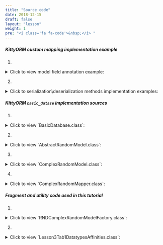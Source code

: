 ```yaml
---
title: "Source code"
date: 2018-12-15
draft: false
layout: "lesson"
weight: 1
pre: "<i class='fa fa-code'>&nbsp;</i> "
---
```

##### KittyORM custom mapping implementation example

1. 
<details> 
  <summary>Click to view model field annotation example: </summary>
{{< highlight java "linenos=inline, linenostart=1">}}
// Saving to text
@KITTY_COLUMN(
        columnOrder = 18,
        columnAffinity = TypeAffinities.TEXT
)
@KITTY_COLUMN_SERIALIZATION
public AnimalSounds stringSDF;

// Saving to blob
@KITTY_COLUMN(
        columnOrder = 20,
        columnAffinity = TypeAffinities.BLOB
)
@KITTY_COLUMN_SERIALIZATION
public Bitmap byteArraySDF;
{{< /highlight >}} 
</details>

2. 
<details> 
  <summary>Click to serialization\deserialization methods implementation examples: </summary>
{{< highlight java "linenos=inline, linenostart=1">}}
String stringSDFSerialize() {
    if(stringSDF == null) return null;
    return new GsonBuilder().create().toJson(stringSDF);
}

AnimalSounds stringSDFDeserialize(String cvData) {
    if(cvData == null) return null;
    if(cvData.length() == 0) return null;
    return new GsonBuilder().create().fromJson(cvData, AnimalSounds.class);
}

public byte[] byteArraySDFSerialize() {//byteArraySDFSerialize
    if(byteArraySDF == null) return null;
    ByteArrayOutputStream bmpStream = new ByteArrayOutputStream();
    byteArraySDF.compress(Bitmap.CompressFormat.PNG, 100, bmpStream);
    return bmpStream.toByteArray();
}

public Bitmap byteArraySDFDeserialize(byte[] cursorData) {
    if(cursorData == null) return null;
    if(cursorData.length == 0) return null;
    return BitmapFactory.decodeByteArray(cursorData, 0, cursorData.length);
}
{{< /highlight >}} 
</details>

##### KittyORM `basic_datase` implementation sources

1. 
<details> 
  <summary>Click to view `BasicDatabase.class`: </summary>
{{< highlight java "linenos=inline, linenostart=1">}}
@KITTY_DATABASE(
        databaseName = "basic_database",
        domainPackageNames = {"net.akaish.kittyormdemo.sqlite.basicdb"},
        logTag = LOG_TAG,
        isLoggingOn = true,
        isProductionOn = true,
        isPragmaOn = true
)
@KITTY_DATABASE_REGISTRY(
        domainPairs = {
                @KITTY_REGISTRY_PAIR(model = ComplexRandomModel.class, mapper = ComplexRandomMapper.class),
                @KITTY_REGISTRY_PAIR(model = IndexesAndConstraintsModel.class),
                @KITTY_REGISTRY_PAIR(model = RandomModel.class, mapper = RandomMapper.class)
        }
)
public class BasicDatabase extends KittyDatabase {

    public static final String LOG_TAG = "BASIC DB DEMO";

    /**
     * KittyORM main database class that represents bootstrap and holder for all related with database
     * components.
     * <br> See {@link KittyDatabase#KittyDatabase(Context, String)} for more info.
     *
     * @param ctx
     */
    public BasicDatabase(Context ctx) {
        super(ctx);
    }

}
{{< /highlight >}} 
</details>

2. 
<details> 
  <summary>Click to view `AbstractRandomModel.class`: </summary>
{{< highlight java "linenos=inline, linenostart=1">}}
public abstract class AbstractRandomModel extends KittyModel {

    public static final String RND_INTEGER_CNAME = "rnd_int_custom_column_name";
    public static final String RND_ANIMAL_CNAME = "rndanimal";

    @KITTY_COLUMN(
            isIPK = true,
            columnOrder = 0
    )
    public Long id;

    @KITTY_COLUMN(
            columnOrder = 1
    )
    public int randomInt;

    @KITTY_COLUMN(
            columnOrder = 2,
            columnName = RND_INTEGER_CNAME
    )
    public Integer randomInteger;

    @KITTY_COLUMN(
            columnOrder = 3,
            columnName = RND_ANIMAL_CNAME
    )
    public Animals randomAnimal;

    @KITTY_COLUMN(
            columnOrder = 4,
            columnAffinity = TypeAffinities.TEXT
    )
    public String randomAnimalName;
}
{{< /highlight >}} 
</details>

3. 
<details> 
  <summary>Click to view `ComplexRandomModel.class`: </summary>
{{< highlight java "linenos=inline, linenostart=1">}}
@KITTY_TABLE
@KITTY_EXTENDED_CRUD(extendedCrudController = ComplexRandomMapper.class)
public class ComplexRandomModel extends AbstractRandomModel {

    public ComplexRandomModel() {
        super();
    }


    // Primitives
    // (boolean, int, byte, double, long, short, float)
    @KITTY_COLUMN(columnOrder = 5)
    public boolean boolF;


    @KITTY_COLUMN(columnOrder = 6)
    public byte byteF;

    @KITTY_COLUMN(columnOrder = 7)
    public double doubleF;

    @KITTY_COLUMN(columnOrder = 8)
    public long longF;

    @KITTY_COLUMN(columnOrder = 9)
    public short shortF;

    @KITTY_COLUMN(columnOrder = 10)
    public float floatF;

    // Byte array
    @KITTY_COLUMN(columnOrder = 11)
    public byte[] byteArray;

    // String (TEXT) (String, BigDecimal, BigInteger, Enum)
    @KITTY_COLUMN(columnOrder = 12)
    public String stringF;

    @KITTY_COLUMN(columnOrder = 13)
    public BigDecimal bigDecimalF;

    @KITTY_COLUMN(columnOrder = 14)
    public BigInteger bigIntegerF;

    @KITTY_COLUMN(columnOrder = 15)
    public Uri uriF;

    @KITTY_COLUMN(columnOrder = 16)
    public File fileF;

    @KITTY_COLUMN(columnOrder = 17)
    public Currency currencyF;

    // SD
    @KITTY_COLUMN(
            columnOrder = 18,
            columnAffinity = TypeAffinities.TEXT
    )
    @KITTY_COLUMN_SERIALIZATION
    public AnimalSounds stringSDF;

    @KITTY_COLUMN(columnOrder = 19)
    public SomeColours bitmapColour;

    @KITTY_COLUMN(
            columnOrder = 20,
            columnAffinity = TypeAffinities.BLOB
    )
    @KITTY_COLUMN_SERIALIZATION
    public Bitmap byteArraySDF;

    String stringSDFSerialize() {
        if(stringSDF == null) return null;
        return new GsonBuilder().create().toJson(stringSDF);
    }

    AnimalSounds stringSDFDeserialize(String cvData) {
        if(cvData == null) return null;
        if(cvData.length() == 0) return null;
        return new GsonBuilder().create().fromJson(cvData, AnimalSounds.class);
    }

    public byte[] byteArraySDFSerialize() {//byteArraySDFSerialize
        if(byteArraySDF == null) return null;
        ByteArrayOutputStream bmpStream = new ByteArrayOutputStream();
        byteArraySDF.compress(Bitmap.CompressFormat.PNG, 100, bmpStream);
        return bmpStream.toByteArray();
    }

    public Bitmap byteArraySDFDeserialize(byte[] cursorData) {
        if(cursorData == null) return null;
        if(cursorData.length == 0) return null;
        return BitmapFactory.decodeByteArray(cursorData, 0, cursorData.length);
    }

    // Primitive wrappers Boolean, Integer, Byte, Double, Short or Float
    @KITTY_COLUMN(columnOrder = 21)
    public Boolean boolFF;


    @KITTY_COLUMN(columnOrder = 22)
    public Byte byteFF;

    @KITTY_COLUMN(columnOrder = 23)
    public Double doubleFF;

    @KITTY_COLUMN(columnOrder = 24)
    public Short shortFF;

    @KITTY_COLUMN(columnOrder = 25)
    public Float floatFF;


    // Long represented types Long, Date, Calendar, Timestamp
    @KITTY_COLUMN(columnOrder = 26)
    public Long longFF;

    @KITTY_COLUMN(columnOrder = 27)
    public Date dateF;

    @KITTY_COLUMN(columnOrder = 28)
    public Calendar calendarF;

    @KITTY_COLUMN(columnOrder = 29)
    public Timestamp timestampF;

    @Override
    public String toString() {
        StringBuffer out = new StringBuffer(256);
        out.append("Long id : "+id+"\r\n");
        out.append("int randomInt : "+randomInt+"\r\n");
        out.append("String stringF : "+stringF+"\r\n");
        out.append("BigInteger bigIntegerF : "+bigIntegerF+"\r\n");
        out.append("SomeColours bitmapColour : "+bitmapColour+"\r\n");
        out.append("Short shortFF : "+shortFF+"\r\n");
        out.append("Timestamp timestampF (HReadable) : "+timestampF+"\r\n");
        out.append("AnimalSounds stringSDF (HReadable) : "+stringSDFSerialize()+"\r\n");
        out.append("Uri uriF : " + uriF+"\r\n");
        out.append("Currency currencyF : " + currencyF.getSymbol()+"\r\n");
        out.append("... \r\n");
        return out.toString();
    }

    public String toShortString() {
        StringBuffer out = new StringBuffer(256);
        out.append("[ Long id : "+id+"; ");
        out.append("int randomInt : "+randomInt+"; ");
        out.append("String stringF : "+stringF+"; ");
        out.append("BigInteger bigIntegerF : "+bigIntegerF+"; ");
        out.append("SomeColours bitmapColour : "+bitmapColour+"; ");
        out.append("Short shortFF : "+shortFF+"; ");
        out.append("Timestamp timestampF (HReadable) : "+timestampF+"; ... ]");
        return out.toString();
    }

    @Deprecated
    public String toHTMLString() {
        StringBuffer out = new StringBuffer(2048);
        out.append("<br>Long id : "+id.toString()+"\r\n");
        out.append("<br><b>PRIMITIVES</b>"+"\r\n");
        out.append("<br>boolean boolF : "+Boolean.toString(boolF)+"\r\n");
        out.append("<br>int randomInt : "+Integer.toString(randomInt)+"\r\n");
        out.append("<br>byte byteF : "+Byte.toString(byteF)+"\r\n");
        out.append("<br>double doubleF : "+Double.toString(doubleF)+"\r\n");
        out.append("<br>long longF : "+Long.toString(longF)+"\r\n");
        out.append("<br>short shortF : "+Short.toString(shortF)+"\r\n");
        out.append("<br>float floatF : "+Float.toString(floatF)+"\r\n");
        out.append("<br>byte[] byteArray : "+byteArrayToString(byteArray)+"\r\n");
        out.append("<br><b>STRING AFFINITIES</b>"+"\r\n");
        out.append("<br>String randomAnimalName : "+randomAnimalName+"\r\n");
        out.append("<br>String stringF : "+stringF+"\r\n");
        out.append("<br>BigDecimal bigDecimalF : "+bigDecimalF.toEngineeringString()+"\r\n");
        out.append("<br>BigInteger bigIntegerF : "+bigIntegerF.toString()+"\r\n");
        out.append("<br>Animals randomAnimal : "+randomAnimal.toString()+"\r\n");
        out.append("<br><b>SERIALIZATION AND DESERIALIZATION</b>"+"\r\n");
        out.append("<br>AnimalSounds stringSDF : "+stringSDFSerialize()+"\r\n");
        out.append("<br>SomeColours bitmapColour : "+bitmapColour.toString()+"\r\n");
        out.append("<br><b>PRIMITIVE WRAPPERS</b>"+"\r\n");
        out.append("<br>Boolean boolFF : "+boolFF.toString()+"\r\n");
        out.append("<br>Integer randomInteger : "+randomInteger.toString()+"\r\n");
        out.append("<br>Byte byteFF : "+byteFF.toString()+"\r\n");
        out.append("<br>Double doubleFF : "+doubleFF.toString()+"\r\n");
        out.append("<br>Short shortFF : "+shortFF.toString()+"\r\n");
        out.append("<br>Float floatFF :"+floatFF.toString()+"\r\n");
        out.append("<br><b>LONG REPRESENTED TYPES</b>"+"\r\n");
        out.append("<br>Long longFF : "+longFF.toString()+"\r\n");
        out.append("<br>Date dateF : "+Long.toString(dateF.getTime())+"\r\n");
        out.append("<br>Calendar calendarF : "+Long.toString(calendarF.getTimeInMillis())+"\r\n");
        out.append("<br>Timestamp timestampF : "+Long.toString(timestampF.getTime())+"\r\n");
        out.append("<br>Date dateF (HReadable) : "+dateF.toString()+"\r\n");
        out.append("<br>Calendar calendarF (HReadable) : "+calendarF.getTime().toString()+"\r\n");
        out.append("<br>Timestamp timestampF (HReadable) : "+timestampF.toString()+"\r\n");
        return out.toString();
    }

    public String byteArrayToString(byte[] toString) {
        String[] strings = new String[toString.length];
        for(int i = 0; i < toString.length; i++) {
            strings[i] = Byte.toString(toString[i]);
        }
        return KittyUtils.implodeWithCommaInBKT(strings);
    }
}
{{< /highlight >}} 
</details>

4. 
<details> 
  <summary>Click to view `ComplexRandomMapper.class`: </summary>
{{< highlight java "linenos=inline, linenostart=1">}}
public class ComplexRandomMapper extends KittyMapper {

    public <M extends KittyModel> ComplexRandomMapper(KittyTableConfiguration tableConfiguration, M blankModelInstance, String databasePassword) {
        super(tableConfiguration, blankModelInstance, databasePassword);
    }

}
{{< /highlight >}} 
</details>

##### Fragment and utility code used in this tutorial

1. 
<details> 
  <summary>Click to view `RNDComplexRandomModelFactory.class`: </summary>
{{< highlight java "linenos=inline, linenostart=1">}}
public class RNDComplexRandomModelFactory {

    private final Random randomizer;

    private final SparseArray<String> randomAnimalSays = new SparseArray<>();
    private final SparseArray<String> randomAnimalLocalizedName = new SparseArray<>();

    private final Context context;

    private final static String[] ISO4217_EXAMPLE_CODES = {"USD", "GBP", "EUR", "CNY", "JPY", "MYR", "AUD", "HKD", "PHP"}; // "KOR" currency code not present at 4.4
    private final static String[] URI_EXAMPLES = {"http://example.com", "file:///usr/somefile", "http://example.org"};
    private final static String[] FILE_EXAPLES = {"/file/one", "/file/two/some.txt", "/file/three/sys.iso"};

    public RNDComplexRandomModelFactory(Context context) {
        super();
        this.context = context;

        this.randomizer = new Random();

        // Lol, getContext().getString() method is fucking slow, calling for each new random model this method twice causes 55% of all execution time of generating new random model (!)
        // Right now getting those string causes only 14% of execution time
        randomAnimalSays.append(Animals.getLocalizedAnimalSaysResource(Animals.BEAR), context.getString(Animals.getLocalizedAnimalSaysResource(Animals.BEAR)));
        randomAnimalSays.append(Animals.getLocalizedAnimalSaysResource(Animals.CAT), context.getString(Animals.getLocalizedAnimalSaysResource(Animals.CAT)));
        randomAnimalSays.append(Animals.getLocalizedAnimalSaysResource(Animals.DOG), context.getString(Animals.getLocalizedAnimalSaysResource(Animals.DOG)));
        randomAnimalSays.append(Animals.getLocalizedAnimalSaysResource(Animals.GOAT), context.getString(Animals.getLocalizedAnimalSaysResource(Animals.GOAT)));
        randomAnimalSays.append(Animals.getLocalizedAnimalSaysResource(Animals.LION), context.getString(Animals.getLocalizedAnimalSaysResource(Animals.LION)));
        randomAnimalSays.append(Animals.getLocalizedAnimalSaysResource(Animals.SHEEP), context.getString(Animals.getLocalizedAnimalSaysResource(Animals.SHEEP)));
        randomAnimalSays.append(Animals.getLocalizedAnimalSaysResource(Animals.TIGER), context.getString(Animals.getLocalizedAnimalSaysResource(Animals.TIGER)));
        randomAnimalSays.append(Animals.getLocalizedAnimalSaysResource(Animals.WOLF), context.getString(Animals.getLocalizedAnimalSaysResource(Animals.WOLF)));


        randomAnimalLocalizedName.append(Animals.getLocalizedAnimalNameResource(Animals.BEAR), context.getString(Animals.getLocalizedAnimalNameResource(Animals.BEAR)));
        randomAnimalLocalizedName.append(Animals.getLocalizedAnimalNameResource(Animals.CAT), context.getString(Animals.getLocalizedAnimalNameResource(Animals.CAT)));
        randomAnimalLocalizedName.append(Animals.getLocalizedAnimalNameResource(Animals.DOG), context.getString(Animals.getLocalizedAnimalNameResource(Animals.DOG)));
        randomAnimalLocalizedName.append(Animals.getLocalizedAnimalNameResource(Animals.GOAT), context.getString(Animals.getLocalizedAnimalNameResource(Animals.GOAT)));
        randomAnimalLocalizedName.append(Animals.getLocalizedAnimalNameResource(Animals.LION), context.getString(Animals.getLocalizedAnimalNameResource(Animals.LION)));
        randomAnimalLocalizedName.append(Animals.getLocalizedAnimalNameResource(Animals.SHEEP), context.getString(Animals.getLocalizedAnimalNameResource(Animals.SHEEP)));
        randomAnimalLocalizedName.append(Animals.getLocalizedAnimalNameResource(Animals.TIGER), context.getString(Animals.getLocalizedAnimalNameResource(Animals.TIGER)));
        randomAnimalLocalizedName.append(Animals.getLocalizedAnimalNameResource(Animals.WOLF), context.getString(Animals.getLocalizedAnimalNameResource(Animals.WOLF)));
    }

    public ComplexRandomModel newComplexRandomModel() {
        ComplexRandomModel model = new ComplexRandomModel();

        model.boolF = randomizer.nextBoolean();
        model.randomInt = randomizer.nextInt();
        model.byteF = (byte) randomizer.nextInt(128);
        model.doubleF = randomizer.nextDouble();
        model.longF = randomizer.nextLong();
        model.shortF = (short) randomizer.nextInt(1000);
        model.floatF = randomizer.nextFloat();
        model.byteArray = new byte[8];
        randomizer.nextBytes(model.byteArray);

        StringBuffer rndStrBuffer = new StringBuffer(8);
        for(int i = 0; i < model.byteArray.length; i++) {
            rndStrBuffer.append((char) model.byteArray[i]);
        }
        model.stringF = rndStrBuffer.toString();
        model.bigDecimalF = new BigDecimal(randomizer.nextDouble());
        model.bigIntegerF = BigInteger.valueOf(randomizer.nextLong());
        model.randomAnimal = Animals.rndAnimal(randomizer);
        model.uriF = Uri.parse(URI_EXAMPLES[randomizer.nextInt(URI_EXAMPLES.length)]);
        model.fileF = new File(FILE_EXAPLES[randomizer.nextInt(FILE_EXAPLES.length)]);
        model.currencyF = Currency.getInstance(ISO4217_EXAMPLE_CODES[randomizer.nextInt(ISO4217_EXAMPLE_CODES.length)]);

        AnimalSounds animalSounds = new AnimalSounds();
        animalSounds.animalName = randomAnimalLocalizedName.get(Animals.getLocalizedAnimalNameResource(model.randomAnimal));
        animalSounds.animalSounds = randomAnimalSays.get(Animals.getLocalizedAnimalSaysResource(model.randomAnimal));
        model.stringSDF = animalSounds;

        model.bitmapColour = SomeColours.rndColour(randomizer);
        model.byteArraySDF = SomeColours.getSomeColourBitmpap(
                SomeColours.getSomeColoursBitmapResource(model.bitmapColour), context
        );

        model.boolFF = Boolean.valueOf(randomizer.nextBoolean());
        model.randomInteger = Integer.valueOf(randomizer.nextInt());
        model.randomAnimalName = context.getString(Animals.getLocalizedAnimalNameResource(model.randomAnimal));
        model.byteFF = Byte.valueOf((byte) randomizer.nextInt(128));
        model.doubleFF = Double.valueOf(randomizer.nextDouble());
        model.shortFF = new Short((short) randomizer.nextInt(10000));
        model.floatFF = Float.valueOf(randomizer.nextFloat());

        model.longFF = currentTimeMillis();
        model.dateF = new Date(model.longFF);
        model.calendarF = Calendar.getInstance();
        model.calendarF.setTimeInMillis(model.longFF);
        model.timestampF = new Timestamp(model.longFF);

        return model;
    }
}
{{< /highlight >}} 
</details>

2. 
<details> 
  <summary>Click to view `Lesson3Tab1DatatypesAffinities.class`: </summary>
{{< highlight java "linenos=inline, linenostart=1">}}
public class Lesson3Tab1DatatypesAffinities extends Lesson3BaseFragment {

    private BasicDatabase database;

    public Lesson3Tab1DatatypesAffinities() {}

    private Button insertRandomButton;
    private Button clearTableButton;
    private ListView eventsListView;

    @Override
    public View onCreateView(LayoutInflater inflater, ViewGroup container, Bundle savedInstanceState) {
        View rootView = inflater.inflate(R.layout.lesson3_tab1_datatype_affinities, container, false);

        insertRandomButton = rootView.findViewById(R.id.l3_t1_go_button);
        clearTableButton = rootView.findViewById(R.id.l3_t1_clear_button);

        eventsListView = rootView.findViewById(R.id.l3_t1_actions);

        insertRandomButton.setOnClickListener(new View.OnClickListener() {
            @Override
            public void onClick(View v) {
                insert25RND();
            }
        });

        clearTableButton.setOnClickListener(new View.OnClickListener() {
            @Override
            public void onClick(View v) {
                clearTable();
            }
        });

        setUpExpandedList(
                rootView,
                R.id._l3_t1_expanded_panel_list,
                R.id._l3_t1_expanded_panel_text,
                R.string._l3_t1_expanded_text_pattern
        );

        reloadTableExpandedList();
        return rootView;
    }

    private BasicDatabase getDatabase() {
        if(database != null) return database;
        database = new BasicDatabase(getContext());
        return database;
    }

    ComplexRandomModelDTAAdapter complexExpandedAdapter;

    @Override
    protected void setUpExpandedList(View rootView, int eventsId, int eventsTitleId, int eventTitleStringPattern) {
        events = (ListView) rootView.findViewById(eventsId);
        expandedTitle = (TextView) rootView.findViewById(eventsTitleId);
        expandeddTitlePattern = getString(eventTitleStringPattern);

        expandedTitle.setText(format(expandeddTitlePattern, 0));

        if(expandedAdapter == null) {
            complexExpandedAdapter = new ComplexRandomModelDTAAdapter(getContext(), new LinkedList<ComplexRandomModel>());
        }

        events.setAdapter(complexExpandedAdapter);
        events.setOnTouchListener(new View.OnTouchListener() {

            // Setting on Touch Listener for handling the touch inside ScrollView
            @Override
            public boolean onTouch(View v, MotionEvent event) {
                // Disallow the touch request for parent scroll on touch of child view
                v.getParent().requestDisallowInterceptTouchEvent(true);
                return false;
            }
        });
    }

    @Override
    public void onVisible() {
        reloadTableExpandedList();
    }

    private void insert25RND() {
        new InsertRandomAsync().execute(0l);
    }

    private void clearTable() {
        new WipeAsync().execute(0l);
    }

    private void reloadTableExpandedList() {
        new ReloadTableAsync().execute(0l);
    }

    @Override
    protected int snackbarMessageResource() {
        return R.string._l3_t1_snackbar_message;
    }


    // Asyncs

    class ReloadTableAsync extends AsyncTask<Long, Long, List<ComplexRandomModel>> {

        @Override
        protected List<ComplexRandomModel> doInBackground(Long... params) {
            ComplexRandomMapper mapper = (ComplexRandomMapper) Lesson3Tab1DatatypesAffinities.this.getDatabase().getMapper(ComplexRandomModel.class);
            List<ComplexRandomModel> out = mapper.findAll();
            mapper.close();
            return out;
        }

        @Override
        protected void onPostExecute(List<ComplexRandomModel> result) {
            if(result != null) {
                events.setAdapter(new ComplexRandomModelDTAAdapter(getContext(), (ArrayList<ComplexRandomModel>) result));
                expandedTitle.setText(format(expandeddTitlePattern, result.size()));
            } else {
                events.setAdapter(new ComplexRandomModelDTAAdapter(getContext(), new LinkedList<ComplexRandomModel>()));
                expandedTitle.setText(format(expandeddTitlePattern, 0));
            }
        }
    }

    private static final String ERR_STRING_WIPE = "Lesson3tab1WipeDataError, see exception details!";

    class WipeAsync extends AsyncTask<Long, Long, WipeAsyncResult> {

        ProgressDialog dialog;

        @Override
        protected void onPreExecute() {
            dialog = ProgressDialog.show(
                    Lesson3Tab1DatatypesAffinities.this.getLessonActivity(),
                    Lesson3Tab1DatatypesAffinities.this.getString(R.string._l3_t1_running_requested_operation_pg_title),
                    Lesson3Tab1DatatypesAffinities.this.getString(R.string._l3_t1_running_requested_operation_pg_body)
            );
            dialog.setCancelable(false);
        }

        @Override
        protected WipeAsyncResult doInBackground(Long... params) {
            try {
                final ComplexRandomMapper mapper = (ComplexRandomMapper) Lesson3Tab1DatatypesAffinities.this.getDatabase().getMapper(ComplexRandomModel.class);
                long recordsCount = mapper.countAll();
                long affected = mapper.deleteAll();
                mapper.close();
                return new WipeAsyncResult(affected, recordsCount);
            } catch (Exception e) {
                Log.e(BasicDatabase.LOG_TAG, ERR_STRING_WIPE, e);
                if(e instanceof KittyRuntimeException) {
                    if(((KittyRuntimeException) e).getNestedException() != null) {
                        Log.e(BasicDatabase.LOG_TAG, ERR_STRING_WIPE, ((KittyRuntimeException) e).getNestedException());
                    }
                }
                return new WipeAsyncResult(-1l, -1l);
            }
        }

        @Override
        protected void onPostExecute(WipeAsyncResult result) {
            dialog.cancel();

            if (eventsListView != null) {
                eventsListView.setAdapter(new BasicArrayAdapter(getContext(), new LinkedList<String>()));
                eventsListView.setOnTouchListener(new View.OnTouchListener() {

                    // Setting on Touch Listener for handling the touch inside ScrollView
                    @Override
                    public boolean onTouch(View v, MotionEvent event) {
                        // Disallow the touch request for parent scroll on touch of child view
                        v.getParent().requestDisallowInterceptTouchEvent(true);
                        return false;
                    }
                });
                if (result.recordsCount > -1 && result.affectedRows > -1) {
                    ((BasicArrayAdapter) eventsListView.getAdapter()).addItemLast(format(getString(R.string._l3_t1_count_to_events), result.recordsCount));
                    ((BasicArrayAdapter) eventsListView.getAdapter()).addItemLast(format(getString(R.string._l3_t1_deleted_to_events), result.affectedRows));
                } else {
                    ((BasicArrayAdapter) eventsListView.getAdapter()).addItemLast(getString(R.string._l3_t1_error_event));
                }
                ((BasicArrayAdapter) eventsListView.getAdapter()).notifyDataSetChanged();
                reloadTableExpandedList();
            }
        }
    }

    class WipeAsyncResult {
        Long affectedRows;
        Long recordsCount;

        public WipeAsyncResult(Long affectedRows, Long recordsCount) {
            this.affectedRows = affectedRows;
            this.recordsCount = recordsCount;
        }
    }

    static final int INSERT_AMOUNT = 25;

    static final String ERR_INSERT_RND = "Lesson3tab1InsertRNDDataError, see exception details!";

    class InsertRandomAsync extends AsyncTask<Long, Long, InsertRandomResults> {
        ProgressDialog dialog;

        @Override
        protected void onPreExecute() {
            dialog = ProgressDialog.show(
                    Lesson3Tab1DatatypesAffinities.this.getLessonActivity(),
                    Lesson3Tab1DatatypesAffinities.this.getString(R.string._l3_t1_running_requested_operation_pg_title),
                    Lesson3Tab1DatatypesAffinities.this.getString(R.string._l3_t1_running_requested_operation_pg_body)
            );
            dialog.setCancelable(false);
        }

        @Override
        protected InsertRandomResults doInBackground(Long... strings) {
            try {
                ComplexRandomMapper mapper = (ComplexRandomMapper) Lesson3Tab1DatatypesAffinities.this.getDatabase().getMapper(ComplexRandomModel.class);
                long recordsCount = mapper.countAll();
                long affected = mapper.deleteAll();
                LinkedList<ComplexRandomModel> modelsToInsert = new LinkedList<>();
                RNDComplexRandomModelFactory factory = new RNDComplexRandomModelFactory(getContext());
                for(int i = 0; i < INSERT_AMOUNT; i++) {
                    ComplexRandomModel m = factory.newComplexRandomModel();
                    modelsToInsert.addLast(m);
                }
                mapper.insertInTransaction(modelsToInsert);
                List<ComplexRandomModel> models = mapper.findAll();
                long recordsCountAfter = mapper.countAll();
                mapper.close();
                return new InsertRandomResults(models, affected, recordsCount, recordsCountAfter, true);
            } catch (Exception e) {
                Log.e(BasicDatabase.LOG_TAG, ERR_INSERT_RND, e);
                if(e instanceof KittyRuntimeException) {
                    if(((KittyRuntimeException) e).getNestedException() != null) {
                        Log.e(BasicDatabase.LOG_TAG, ERR_INSERT_RND, ((KittyRuntimeException) e).getNestedException());
                    }
                }
                return new InsertRandomResults(null, -1l, -1l, -1l, false);
            }
        }

        @Override
        protected void onPostExecute(InsertRandomResults result) {
            dialog.cancel();

            if (eventsListView != null) {
                eventsListView.setAdapter(new BasicArrayAdapter(getContext(), new LinkedList<String>()));
                eventsListView.setOnTouchListener(new View.OnTouchListener() {

                    // Setting on Touch Listener for handling the touch inside ScrollView
                    @Override
                    public boolean onTouch(View v, MotionEvent event) {
                        // Disallow the touch request for parent scroll on touch of child view
                        v.getParent().requestDisallowInterceptTouchEvent(true);
                        return false;
                    }
                });
                if (result.operationSuccess) {
                    ((BasicArrayAdapter) eventsListView.getAdapter()).addItemLast(format(getString(R.string._l3_t1_count_to_events), result.modelsCountBefore));
                    ((BasicArrayAdapter) eventsListView.getAdapter()).addItemLast(format(getString(R.string._l3_t1_deleted_to_events), result.deletedModelsAffectedRows));
                    for(ComplexRandomModel m : result.modelInsertions) {
                        ((BasicArrayAdapter) eventsListView.getAdapter()).addItemLast(format(getString(R.string._l3_t1_inserted_to_events), m.toShortString()));
                    }
                    ((BasicArrayAdapter) eventsListView.getAdapter()).addItemLast(format(getString(R.string._l3_t1_count_to_events), result.modelsCountAfter));
                } else {
                    ((BasicArrayAdapter) eventsListView.getAdapter()).addItemLast(getString(R.string._l3_t1_error_event));
                }
                ((BasicArrayAdapter) eventsListView.getAdapter()).notifyDataSetChanged();
            }
            reloadTableExpandedList();
        }


    }

    class InsertRandomResults {
        List<ComplexRandomModel> modelInsertions;
        long deletedModelsAffectedRows;
        long modelsCountBefore;
        long modelsCountAfter;
        boolean operationSuccess;

        public InsertRandomResults(List<ComplexRandomModel> modelInsertions, long deletedModelsAffectedRows, long modelsCountBefore, long modelsCountAfter, boolean opSuccess) {
            this.modelInsertions = modelInsertions;
            this.deletedModelsAffectedRows = deletedModelsAffectedRows;
            this.modelsCountBefore = modelsCountBefore;
            this.modelsCountAfter = modelsCountAfter;
            this.operationSuccess = opSuccess;
        }
    }

    // Fab menu section

    @Override
    public View.OnClickListener helpFabMenuAction() {
        return new View.OnClickListener() {
            @Override
            public void onClick(View v) {
                ((KittyTutorialActivity)getActivity()).showWebViewDialog(LessonsUriConstants.L3_T1_TUTORIAL);
            }
        };
    }

    @Override
    public View.OnClickListener sourceFabMenuAction() {
        return new View.OnClickListener() {
            @Override
            public void onClick(View v) {
                ((KittyTutorialActivity)getActivity()).showWebViewDialog(LessonsUriConstants.L3_T1_SOURCE);
            }
        };
    }

    @Override
    public View.OnClickListener schemaFabMenuAction() {
        return new View.OnClickListener() {
            @Override
            public void onClick(View v) {
                ((KittyTutorialActivity)getActivity()).showWebViewDialog(LessonsUriConstants.L3_T1_SCHEMA);
            }
        };
    }
}
{{< /highlight >}} 
</details>


